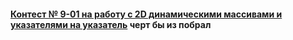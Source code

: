 #### [Контест № 9-01 на работу с 2D динамическими массивами и указателями на указатель](https://www.hackerrank.com/itstep-contest-9-01) черт бы из побрал
